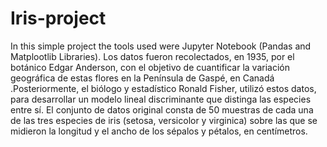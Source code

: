 # Iris-project
In this simple project the tools used were Jupyter Notebook (Pandas and Matplootlib Libraries).
Los datos fueron recolectados, en 1935, por el botánico Edgar Anderson, con el objetivo 
de cuantificar la variación geográfica de estas flores en la Península de Gaspé, en Canadá 
.Posteriormente, el biólogo y estadístico Ronald Fisher, utilizó 
estos datos, para desarrollar un modelo lineal discriminante que distinga las especies entre 
sí. El conjunto de datos original consta de 50 muestras de cada una de 
las tres especies de iris (setosa, versicolor y virginica) sobre las que se midieron la 
longitud y el ancho de los sépalos y pétalos, en centímetros.
